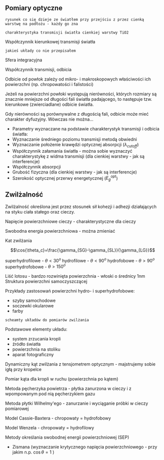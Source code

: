 ## Pomiary optyczne

`rysunek co się dzieje ze światłem przy przejściu z przez cienką warstwę na podłożu - każdy go zna`

`charakterystyka transmisji światła cienkiej warstwy TiO2`

Współczynnik kierunkowej transmisji światła 

`jakieś układy co nie przepisałem`

Sfera integracyjna

Współczynnik transmisji, odbicia

Odbicie od powłok zależy od mikro- i makroskopowych właściwości ich powierzchni (np. chropowatości i falistości)

Jeżeli na powierzchni powłoki występują nierówności, których rozmiary są znacznie mniejsze od długości fali światła padającego, to następuje tzw. kierunkowe (zwierciadlane) odbicie światła.

Gdy nierówności są porównywalne z długością fali, odbicie może mieć charakter dyfuzyjny. Wówczas nie można...

- Parametry wyznaczane na podstawie charakterystyk transmisji i odbicia światła:
- Wyznaczanie średniego poziomu transmisji metodą obwiedni
- Wyznaczanie położenie krawędzi optycznej absorpcji ($\lambda_{cutoff}$)
- Współczynnik załamania światła - można sobie wyznaczyć charakterystykę z widma transmisji (dla cienkiej warstwy - jak są interferencje) 
- Współczynnik absorpcji
- Grubość fizyczna (dla cienkiej warstwy - jak są interferencje)
- Szerokość optycznej przerwy energetycznej ($E_g^{opt}$)

## Zwilżalność

Zwilżalność określona jest przez stosunek sił kohezji i adhezji działających na styku ciała stałego oraz cieczy.

Napięcie powierzchniowe cieczy - charakterystyczne dla cieczy

Swobodna energia powierzchniowa - można zmieniać

Kat zwilżania

$$\cos{\theta_c}=\frac{\gamma_{SG}-\gamma_{SL}}{\gamma_{LG}}$$

superhydrofilowe - $\theta<30^o$
hydrofilowe - $\theta<90^o$
hydrofobowe - $\theta>90^o$
superhydrofobowe - $\theta>150^o$


Liść lotosu - bardzo rozwinięta powierzchnia - włoski o średnicy 1nm
Struktura powierzchni samoczyszczącej

Przykłady zastosowań powierzchni hydro- i superhydrofobowe:

- szyby samochodowe
- soczewki okularowe
- farby

`scheamty układów do pomiarów zwilżania`

Podstawowe elementy układu:

- system zrzucania kropli
- źródło światła
- powierzchnia na stoliku
- aparat fotograficzny

Dynamiczny kąt zwilżania z tensjometrem optycznym - majstrujemy sobie igłą przy kropelce

Pomiar kąta dla kropli w ruchu (powierzchnia po kątem)

Metoda pęcherzyka powietrza - płytka zanurzona w cieczy i z wpompowanym pod nią pęcherzykiem gazu

Metoda płytki Wilhelmy'ego - zanurzanie i wyciąganie próbki w cieczy pomiarowej

Model Cassie-Baxtera - chropowaty = hydrofobowy

Model Wenzela - chropowaty = hydrofilowy

Metody określania swobodnej energii powierzchniowej (SEP)

- Zismana (wyznaczanie krytycznego napięcia powierzchniowego - przy jakim n.p. $\cos \theta =1$ )

